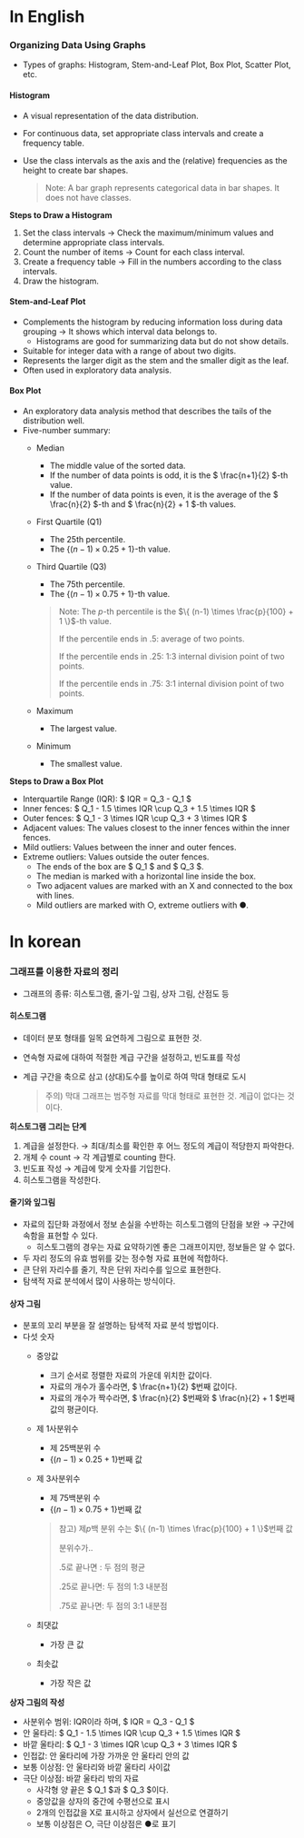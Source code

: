 # In English

### Organizing Data Using Graphs

- Types of graphs: Histogram, Stem-and-Leaf Plot, Box Plot, Scatter Plot, etc.

#### Histogram

- A visual representation of the data distribution.
- For continuous data, set appropriate class intervals and create a frequency table.
- Use the class intervals as the axis and the (relative) frequencies as the height to create bar shapes.

  > Note: A bar graph represents categorical data in bar shapes. It does not have classes.

**Steps to Draw a Histogram**

1. Set the class intervals → Check the maximum/minimum values and determine appropriate class intervals.
2. Count the number of items → Count for each class interval.
3. Create a frequency table → Fill in the numbers according to the class intervals.
4. Draw the histogram.

#### Stem-and-Leaf Plot

- Complements the histogram by reducing information loss during data grouping → It shows which interval data belongs to.
  - Histograms are good for summarizing data but do not show details.
- Suitable for integer data with a range of about two digits.
- Represents the larger digit as the stem and the smaller digit as the leaf.
- Often used in exploratory data analysis.

#### Box Plot

- An exploratory data analysis method that describes the tails of the distribution well.
- Five-number summary:
  - Median
    - The middle value of the sorted data.
    - If the number of data points is odd, it is the $ \frac{n+1}{2} $-th value.
    - If the number of data points is even, it is the average of the $ \frac{n}{2} $-th and $ \frac{n}{2} + 1 $-th values.
  - First Quartile (Q1)
    - The 25th percentile.
    - The $\{(n-1) \times 0.25 + 1 \}$-th value.
  - Third Quartile (Q3)
    - The 75th percentile.
    - The $\{(n-1) \times 0.75 + 1 \}$-th value.

    > Note: The $p$-th percentile is the $\{ (n-1) \times \frac{p}{100} + 1 \}$-th value.
    > 
    > If the percentile ends in .5: average of two points.
    > 
    > If the percentile ends in .25: 1:3 internal division point of two points.
    > 
    > If the percentile ends in .75: 3:1 internal division point of two points.
  - Maximum
    - The largest value.
  - Minimum
    - The smallest value.

**Steps to Draw a Box Plot**

- Interquartile Range (IQR): $ IQR = Q_3 - Q_1 $ 
- Inner fences: $ Q_1 - 1.5 \times IQR \cup Q_3 + 1.5 \times IQR $
- Outer fences: $ Q_1 - 3 \times IQR \cup Q_3 + 3 \times IQR $
- Adjacent values: The values closest to the inner fences within the inner fences.
- Mild outliers: Values between the inner and outer fences.
- Extreme outliers: Values outside the outer fences.
  - The ends of the box are $ Q_1 $ and $ Q_3 $.
  - The median is marked with a horizontal line inside the box.
  - Two adjacent values are marked with an X and connected to the box with lines.
  - Mild outliers are marked with ○, extreme outliers with ●.



# In korean

### 그래프를 이용한 자료의 정리

- 그래프의 종류: 히스토그램, 줄기-잎 그림, 상자 그림, 산점도 등

#### 히스토그램

- 데이터 분포 형태를 일목 요연하게 그림으로 표현한 것.
- 연속형 자료에 대하여 적절한 계급 구간을 설정하고, 빈도표를 작성
- 계급 구간을 축으로 삼고 (상대)도수를 높이로 하여 막대 형태로 도시

  > 주의) 막대 그래프는 범주형 자료를 막대 형태로 표현한 것. 계급이 없다는 것이다.

**히스토그램 그리는 단계**

1. 계급을 설정한다. → 최대/최소를 확인한 후 어느 정도의 계급이 적당한지 파악한다. 
2. 개체 수 count → 각 계급별로 counting 한다. 
3. 빈도표 작성 → 계급에 맞게 숫자를 기입한다. 
4. 히스토그램을 작성한다.

#### 줄기와 잎그림

- 자료의 집단화 과정에서 정보 손실을 수반하는 히스토그램의 단점을 보완 → 구간에 속함을 표현할 수 있다.
  - 히스토그램의 경우는 자료 요약하기엔 좋은 그래프이지만, 정보들은 알 수 없다.
- 두 자리 정도의 유효 범위를 갖는 정수형 자료 표현에 적합하다.
- 큰 단위 자리수를 줄기, 작은 단위 자리수를 잎으로 표현한다.
- 탐색적 자료 분석에서 많이 사용하는 방식이다.

#### 상자 그림

- 분포의 꼬리 부분을 잘 설명하는 탐색적 자료 분석 방법이다.
- 다섯 숫자
  - 중앙값
    - 크기 순서로 정렬한 자료의 가운데 위치한 값이다. 
    - 자료의 개수가 홀수라면, $ \frac{n+1}{2} $번째 값이다.
    - 자료의 개수가 짝수라면, $ \frac{n}{2} $번째와 $ \frac{n}{2} + 1 $번째 값의 평균이다.
  - 제 1사분위수
    - 제 25백분위 수
    - $\{(n-1) \times 0.25 + 1 \}$번째 값
  - 제 3사분위수
    - 제 75백분위 수
    - $\{(n-1) \times 0.75 + 1 \}$번째 값

    > 참고) 제$p$백 분위 수는 $\{ (n-1) \times \frac{p}{100} + 1 \}$번째 값
    > 
    > 분위수가..
    > 
    > .5로 끝나면 : 두 점의 평균
    > 
    > .25로 끝나면: 두 점의 1:3 내분점
    > 
    > .75로 끝나면: 두 점의 3:1 내분점
  - 최댓값
    - 가장 큰 값
  - 최솟값
    - 가장 작은 값

**상자 그림의 작성**

- 사분위수 범위: IQR이라 하며, $ IQR = Q_3 - Q_1 $ 
- 안 울타리: $ Q_1 - 1.5 \times IQR \cup Q_3 + 1.5 \times IQR $
- 바깥 울타리: $ Q_1 - 3 \times IQR \cup Q_3 + 3 \times IQR $
- 인접값: 안 울타리에 가장 가까운 안 울타리 안의 값
- 보통 이상점: 안 울타리와 바깥 울타리 사이값
- 극단 이상점: 바깥 울타리 밖의 자료
  - 사각형 양 끝은 $ Q_1 $과 $ Q_3 $이다.
  - 중앙값을 상자의 중간에 수평선으로 표시
  - 2개의 인접값을 X로 표시하고 상자에서 실선으로 연결하기
  - 보통 이상점은 ○, 극단 이상점은 ●로 표기
